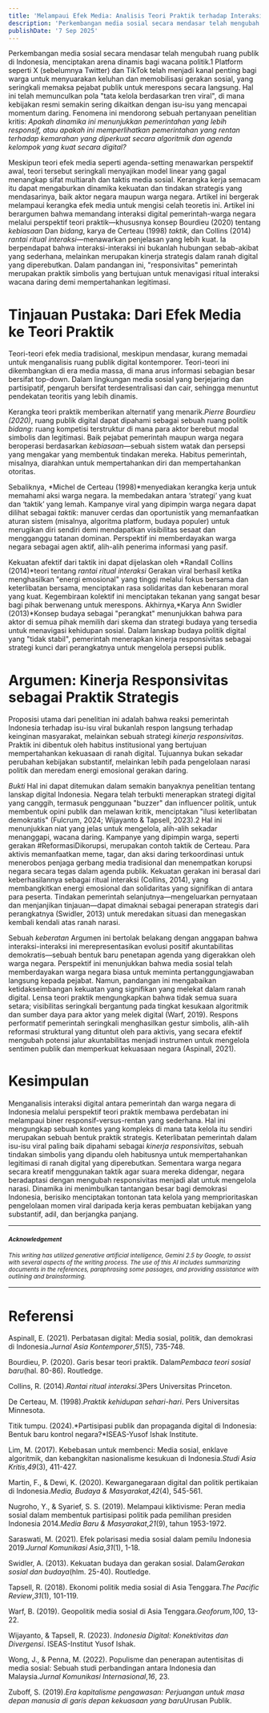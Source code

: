 ```yaml
---
title: 'Melampaui Efek Media: Analisis Teori Praktik terhadap Interaksi Digital Pemerintah-Warga Negara di Indonesia'
description: 'Perkembangan media sosial secara mendasar telah mengubah ruang publik di Indonesia, menciptakan arena dinamis bagi wacana politik.1 Platform seperti X (sebelumnya Twitter) dan TikTok telah menjadi kanal penting bagi warga untuk menyuarakan keluhan dan memobilisasi gerakan sosial, yang seringkali memaksa pejabat publik untuk merespons secara langsung. Hal ini telah memunculkan pola "tata kelola berdasarkan tren viral", di mana kebijakan resmi semakin sering dikaitkan dengan isu-isu yang mencapai momentum daring. Fenomena ini mendorong sebuah pertanyaan penelitian kritis: Apakah dinamika ini menunjukkan pemerintahan yang lebih responsif, atau apakah ini memperlihatkan pemerintahan yang rentan terhadap kemarahan yang diperkuat secara algoritmik dan agenda kelompok yang kuat secara digital?'
publishDate: '7 Sep 2025'
---
```


Perkembangan media sosial secara mendasar telah mengubah ruang publik di Indonesia, menciptakan arena dinamis bagi wacana politik.1 Platform seperti X (sebelumnya Twitter) dan TikTok telah menjadi kanal penting bagi warga untuk menyuarakan keluhan dan memobilisasi gerakan sosial, yang seringkali memaksa pejabat publik untuk merespons secara langsung. Hal ini telah memunculkan pola "tata kelola berdasarkan tren viral", di mana kebijakan resmi semakin sering dikaitkan dengan isu-isu yang mencapai momentum daring. Fenomena ini mendorong sebuah pertanyaan penelitian kritis: *Apakah dinamika ini menunjukkan pemerintahan yang lebih responsif, atau apakah ini memperlihatkan pemerintahan yang rentan terhadap kemarahan yang diperkuat secara algoritmik dan agenda kelompok yang kuat secara digital?*

Meskipun teori efek media seperti agenda-setting menawarkan perspektif awal, teori tersebut seringkali menyajikan model linear yang gagal menangkap sifat multiarah dan taktis media sosial. Kerangka kerja semacam itu dapat mengaburkan dinamika kekuatan dan tindakan strategis yang mendasarinya, baik aktor negara maupun warga negara. Artikel ini bergerak melampaui kerangka efek media untuk mengisi celah teoretis ini. Artikel ini berargumen bahwa memandang interaksi digital pemerintah-warga negara melalui perspektif teori praktik—khususnya konsep Bourdieu (2020) tentang *kebiasaan* Dan *bidang*, karya de Certeau (1998) *taktik*, dan Collins (2014) *rantai ritual interaksi*—menawarkan penjelasan yang lebih kuat. Ia berpendapat bahwa interaksi-interaksi ini bukanlah hubungan sebab-akibat yang sederhana, melainkan merupakan kinerja strategis dalam ranah digital yang diperebutkan. Dalam pandangan ini, "responsivitas" pemerintah merupakan praktik simbolis yang bertujuan untuk menavigasi ritual interaksi wacana daring demi mempertahankan legitimasi.

# Tinjauan Pustaka: Dari Efek Media ke Teori Praktik

Teori-teori efek media tradisional, meskipun mendasar, kurang memadai untuk menganalisis ruang publik digital kontemporer. Teori-teori ini dikembangkan di era media massa, di mana arus informasi sebagian besar bersifat top-down. Dalam lingkungan media sosial yang berjejaring dan partisipatif, pengaruh bersifat terdesentralisasi dan cair, sehingga menuntut pendekatan teoritis yang lebih dinamis.

Kerangka teori praktik memberikan alternatif yang menarik.*Pierre Bourdieu (2020)*, ruang publik digital dapat dipahami sebagai sebuah ruang politik *bidang*: ruang kompetisi terstruktur di mana para aktor berebut modal simbolis dan legitimasi. Baik pejabat pemerintah maupun warga negara beroperasi berdasarkan *kebiasaan*—sebuah sistem watak dan persepsi yang mengakar yang membentuk tindakan mereka. Habitus pemerintah, misalnya, diarahkan untuk mempertahankan diri dan mempertahankan otoritas.

Sebaliknya, *Michel de Certeau (1998)*menyediakan kerangka kerja untuk memahami aksi warga negara. Ia membedakan antara ‘strategi’ yang kuat dan ‘taktik’ yang lemah. Kampanye viral yang dipimpin warga negara dapat dilihat sebagai *taktik*: manuver cerdas dan oportunistik yang memanfaatkan aturan sistem (misalnya, algoritma platform, budaya populer) untuk merugikan diri sendiri demi mendapatkan visibilitas sesaat dan mengganggu tatanan dominan. Perspektif ini memberdayakan warga negara sebagai agen aktif, alih-alih penerima informasi yang pasif.

Kekuatan afektif dari taktik ini dapat dijelaskan oleh *Randall Collins (2014)*teori tentang *rantai ritual interaksi* Gerakan viral berhasil ketika menghasilkan "energi emosional" yang tinggi melalui fokus bersama dan keterlibatan bersama, menciptakan rasa solidaritas dan kebenaran moral yang kuat. Kegembiraan kolektif ini menciptakan tekanan yang sangat besar bagi pihak berwenang untuk merespons. Akhirnya,*Karya Ann Swidler (2013)*Konsep budaya sebagai "perangkat" menunjukkan bahwa para aktor di semua pihak memilih dari skema dan strategi budaya yang tersedia untuk menavigasi kehidupan sosial. Dalam lanskap budaya politik digital yang "tidak stabil", pemerintah menerapkan kinerja responsivitas sebagai strategi kunci dari perangkatnya untuk mengelola persepsi publik.

# Argumen: Kinerja Responsivitas sebagai Praktik Strategis

Proposisi utama dari penelitian ini adalah bahwa reaksi pemerintah Indonesia terhadap isu-isu viral bukanlah respon langsung terhadap keinginan masyarakat, melainkan sebuah strategi *kinerja responsivitas.* Praktik ini dibentuk oleh habitus institusional yang bertujuan mempertahankan kekuasaan di ranah digital. Tujuannya bukan sekadar perubahan kebijakan substantif, melainkan lebih pada pengelolaan narasi politik dan meredam energi emosional gerakan daring.

*Bukti* Hal ini dapat ditemukan dalam semakin banyaknya penelitian tentang lanskap digital Indonesia. Negara telah terbukti menerapkan strategi digital yang canggih, termasuk penggunaan "buzzer" dan influencer politik, untuk membentuk opini publik dan melawan kritik, menciptakan "ilusi keterlibatan demokratis" (Fulcrum, 2024; Wijayanto & Tapsell, 2023).2 Hal ini menunjukkan niat yang jelas untuk mengelola, alih-alih sekadar menanggapi, wacana daring. Kampanye yang dipimpin warga, seperti gerakan \#ReformasiDikorupsi, merupakan contoh taktik de Certeau. Para aktivis memanfaatkan meme, tagar, dan aksi daring terkoordinasi untuk menerobos penjaga gerbang media tradisional dan menempatkan korupsi negara secara tegas dalam agenda publik. Kekuatan gerakan ini berasal dari keberhasilannya sebagai ritual interaksi (Collins, 2014), yang membangkitkan energi emosional dan solidaritas yang signifikan di antara para peserta. Tindakan pemerintah selanjutnya—mengeluarkan pernyataan dan menjanjikan tinjauan—dapat dimaknai sebagai penerapan strategis dari perangkatnya (Swidler, 2013\) untuk meredakan situasi dan menegaskan kembali kendali atas ranah narasi.

Sebuah *keberatan* Argumen ini bertolak belakang dengan anggapan bahwa interaksi-interaksi ini merepresentasikan evolusi positif akuntabilitas demokratis—sebuah bentuk baru penetapan agenda yang digerakkan oleh warga negara. Perspektif ini menunjukkan bahwa media sosial telah memberdayakan warga negara biasa untuk meminta pertanggungjawaban langsung kepada pejabat. Namun, pandangan ini mengabaikan ketidakseimbangan kekuatan yang signifikan yang melekat dalam ranah digital. Lensa teori praktik mengungkapkan bahwa tidak semua suara setara; visibilitas seringkali bergantung pada tingkat kesukaan algoritmik dan sumber daya para aktor yang melek digital (Warf, 2019). Respons performatif pemerintah seringkali menghasilkan gestur simbolis, alih-alih reformasi struktural yang dituntut oleh para aktivis, yang secara efektif mengubah potensi jalur akuntabilitas menjadi instrumen untuk mengelola sentimen publik dan memperkuat kekuasaan negara (Aspinall, 2021).

# Kesimpulan

Menganalisis interaksi digital antara pemerintah dan warga negara di Indonesia melalui perspektif teori praktik membawa perdebatan ini melampaui biner responsif-versus-rentan yang sederhana. Hal ini mengungkap sebuah kontes yang kompleks di mana tata kelola itu sendiri merupakan sebuah bentuk praktik strategis. Keterlibatan pemerintah dalam isu-isu viral paling baik dipahami sebagai *kinerja responsivitas*, sebuah tindakan simbolis yang dipandu oleh habitusnya untuk mempertahankan legitimasi di ranah digital yang diperebutkan. Sementara warga negara secara kreatif menggunakan taktik agar suara mereka didengar, negara beradaptasi dengan mengubah responsivitas menjadi alat untuk mengelola narasi. Dinamika ini menimbulkan tantangan besar bagi demokrasi Indonesia, berisiko menciptakan tontonan tata kelola yang memprioritaskan pengelolaan momen viral daripada kerja keras pembuatan kebijakan yang substantif, adil, dan berjangka panjang.

---

#### <small>*Acknowledgement*</small>

<small>*This writing has utilized generative artificial intelligence, Gemini 2.5 by Google, to assist with several aspects of the writing process. The use of this AI includes summarizing documents in the references, paraphrasing some passages, and providing assistance with outlining and brainstorming.*</small>

---


# Referensi

Aspinall, E. (2021). Perbatasan digital: Media sosial, politik, dan demokrasi di Indonesia.*Jurnal Asia Kontemporer*,*51*(5), 735-748.

Bourdieu, P. (2020). Garis besar teori praktik. Dalam*Pembaca teori sosial baru*(hal. 80-86). Routledge.

Collins, R. (2014).*Rantai ritual interaksi*.3Pers Universitas Princeton.

De Certeau, M. (1998).*Praktik kehidupan sehari-hari*. Pers Universitas Minnesota.

Titik tumpu. (2024).*Partisipasi publik dan propaganda digital di Indonesia: Bentuk baru kontrol negara?*ISEAS-Yusof Ishak Institute.

Lim, M. (2017). Kebebasan untuk membenci: Media sosial, enklave algoritmik, dan kebangkitan nasionalisme kesukuan di Indonesia.*Studi Asia Kritis*,*49*(3), 411-427.

Martin, F., & Dewi, K. (2020). Kewarganegaraan digital dan politik pertikaian di Indonesia.*Media, Budaya & Masyarakat*,*42*(4), 545-561.

Nugroho, Y., & Syarief, S. S. (2019). Melampaui kliktivisme: Peran media sosial dalam membentuk partisipasi politik pada pemilihan presiden Indonesia 2014\.*Media Baru & Masyarakat*,*21*(9), tahun 1953-1972.

Saraswati, M. (2021). Efek polarisasi media sosial dalam pemilu Indonesia 2019\.*Jurnal Komunikasi Asia*,*31*(1), 1-18.

Swidler, A. (2013). Kekuatan budaya dan gerakan sosial. Dalam*Gerakan sosial dan budaya*(hlm. 25-40). Routledge.

Tapsell, R. (2018). Ekonomi politik media sosial di Asia Tenggara.*The Pacific Review*,*31*(1), 101-119.

Warf, B. (2019). Geopolitik media sosial di Asia Tenggara.*Geoforum*,*100*, 13-22.

Wijayanto, & Tapsell, R. (2023). *Indonesia Digital: Konektivitas dan Divergensi*. ISEAS-Institut Yusof Ishak.

Wong, J., & Penna, M. (2022). Populisme dan penerapan autentisitas di media sosial: Sebuah studi perbandingan antara Indonesia dan Malaysia.*Jurnal Komunikasi Internasional*,*16*, 23\.

Zuboff, S. (2019).*Era kapitalisme pengawasan: Perjuangan untuk masa depan manusia di garis depan kekuasaan yang baru*Urusan Publik.

